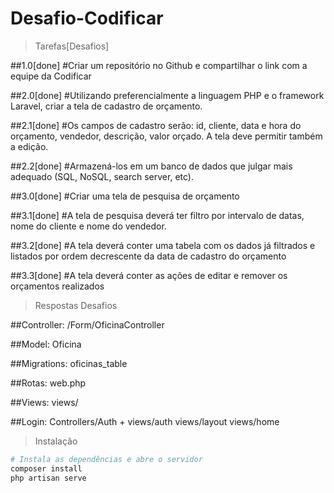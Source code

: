 # Desafio-Codificar

> Tarefas[Desafios]

##1.0[done]
#Criar um repositório no Github e compartilhar o link com a equipe da Codificar

##2.0[done]
#Utilizando preferencialmente a linguagem PHP e o framework Laravel, criar a tela de cadastro de orçamento.

##2.1[done]
#Os campos de cadastro serão: id, cliente, data e hora do orçamento, vendedor, descrição, valor orçado. A tela deve permitir também a edição.

##2.2[done]
#Armazená-los em um banco de dados que julgar mais adequado (SQL, NoSQL, search server, etc).

##3.0[done]
#Criar uma tela de pesquisa de orçamento

##3.1[done]
#A tela de pesquisa deverá ter filtro por intervalo de datas, nome do cliente e nome do vendedor. 

##3.2[done]
#A tela deverá conter uma tabela com os dados já filtrados e listados por ordem decrescente da data de cadastro do orçamento

##3.3[done]
#A tela deverá conter as ações de editar e remover os orçamentos realizados

> Respostas Desafios

##Controller: /Form/OficinaController

##Model: Oficina

##Migrations: oficinas_table

##Rotas: web.php

##Views: views/

##Login: Controllers/Auth + views/auth views/layout views/home

> Instalação

``` bash
# Instala as dependências e abre o servidor
composer install
php artisan serve
